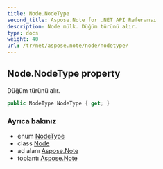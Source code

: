 ```yaml
---
title: Node.NodeType
second_title: Aspose.Note for .NET API Referansı
description: Node mülk. Düğüm türünü alır.
type: docs
weight: 40
url: /tr/net/aspose.note/node/nodetype/
---
```

## Node.NodeType property

Düğüm türünü alır.

```csharp
public NodeType NodeType { get; }
```

### Ayrıca bakınız

* enum [NodeType](../../nodetype/)
* class [Node](../)
* ad alanı [Aspose.Note](../../node/)
* toplantı [Aspose.Note](../../../)


